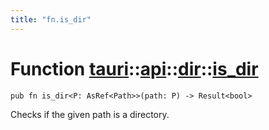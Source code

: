 ```yaml
---
title: "fn.is_dir"
---
```


# Function [tauri](/docs/api/rust/tauri/../../index.html)::​[api](/docs/api/rust/tauri/../index.html)::​[dir](/docs/api/rust/tauri/index.html)::​[is_dir](/docs/api/rust/tauri/)

    pub fn is_dir<P: AsRef<Path>>(path: P) -> Result<bool>

Checks if the given path is a directory.
